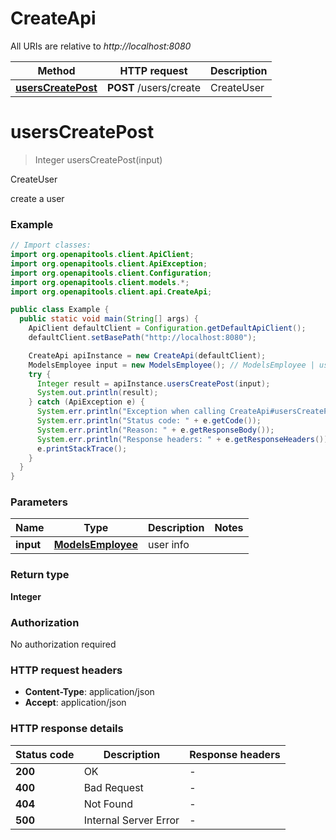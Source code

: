 # CreateApi

All URIs are relative to *http://localhost:8080*

Method | HTTP request | Description
------------- | ------------- | -------------
[**usersCreatePost**](CreateApi.md#usersCreatePost) | **POST** /users/create | CreateUser


<a name="usersCreatePost"></a>
# **usersCreatePost**
> Integer usersCreatePost(input)

CreateUser

create a user

### Example
```java
// Import classes:
import org.openapitools.client.ApiClient;
import org.openapitools.client.ApiException;
import org.openapitools.client.Configuration;
import org.openapitools.client.models.*;
import org.openapitools.client.api.CreateApi;

public class Example {
  public static void main(String[] args) {
    ApiClient defaultClient = Configuration.getDefaultApiClient();
    defaultClient.setBasePath("http://localhost:8080");

    CreateApi apiInstance = new CreateApi(defaultClient);
    ModelsEmployee input = new ModelsEmployee(); // ModelsEmployee | user info
    try {
      Integer result = apiInstance.usersCreatePost(input);
      System.out.println(result);
    } catch (ApiException e) {
      System.err.println("Exception when calling CreateApi#usersCreatePost");
      System.err.println("Status code: " + e.getCode());
      System.err.println("Reason: " + e.getResponseBody());
      System.err.println("Response headers: " + e.getResponseHeaders());
      e.printStackTrace();
    }
  }
}
```

### Parameters

Name | Type | Description  | Notes
------------- | ------------- | ------------- | -------------
 **input** | [**ModelsEmployee**](ModelsEmployee.md)| user info |

### Return type

**Integer**

### Authorization

No authorization required

### HTTP request headers

 - **Content-Type**: application/json
 - **Accept**: application/json

### HTTP response details
| Status code | Description | Response headers |
|-------------|-------------|------------------|
**200** | OK |  -  |
**400** | Bad Request |  -  |
**404** | Not Found |  -  |
**500** | Internal Server Error |  -  |

